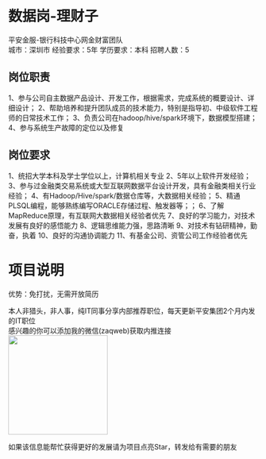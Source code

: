 # 数据岗-理财子
平安金服-银行科技中心网金财富团队  
城市：深圳市 经验要求：5年 学历要求：本科  招聘人数：5

## 岗位职责
1、参与公司自主数据产品设计、开发工作，根据需求，完成系统的概要设计、详细设计；
   2、帮助培养和提升团队成员的技术能力，特别是指导初、中级软件工程师的日常技术工作；
   3、负责公司在hadoop/hive/spark环境下，数据模型搭建；
   4、参与系统生产故障的定位以及修复

## 岗位要求
1、统招大学本科及学士学位以上，计算机相关专业
   2、5年以上软件开发经验；
   3、参与过金融类交易系统或大型互联网数据平台设计开发，具有金融类相关行业经验；
   4、有Hadoop/Hive/spark/数据仓库等，大数据相关经验；
   5、精通PLSQL编程，能够熟练编写ORACLE存储过程、触发器等；；
   6、了解MapReduce原理，有互联网大数据相关经验者优先
   7、良好的学习能力，对技术发展有良好的感悟能力
   8、逻辑思维能力强，思路清晰
   9、对技术有钻研精神，勤奋，执着
   10、良好的沟通协调能力
   11、有基金公司、资管公司工作经验者优先

# 项目说明

优势：免打扰，无需开放简历

本人非猎头，非人事，纯IT同事分享内部推荐职位，每天更新平安集团2个月内发的IT职位  
感兴趣的你可以添加我的微信(zaqweb)获取内推连接  
<img src="https://github.com/zaqweb/PA-IT-JOBS/blob/master/WechatICode.jpeg"  height="200" width="200">

如果该信息能帮忙获得更好的发展请为项目点亮Star，转发给有需要的朋友




